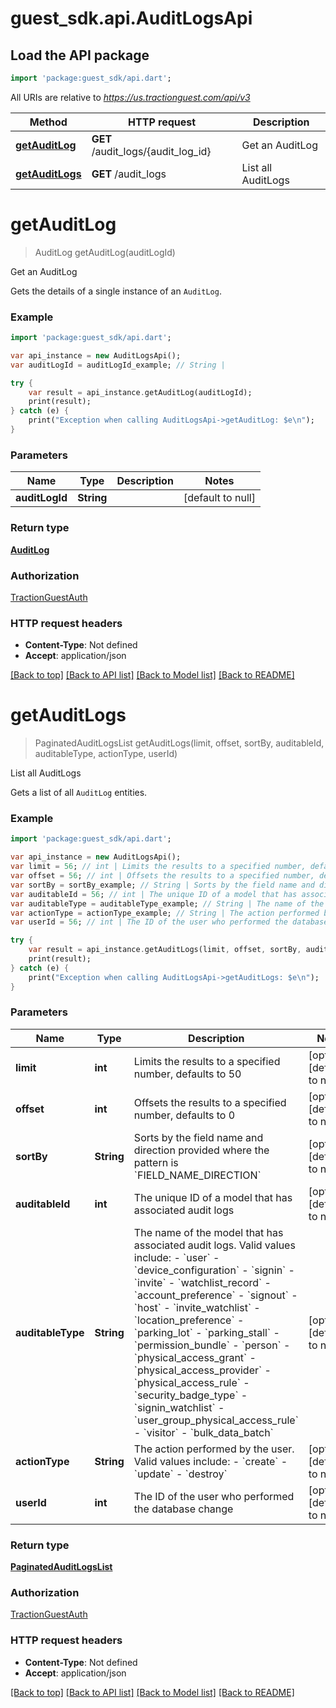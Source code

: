 # guest_sdk.api.AuditLogsApi

## Load the API package
```dart
import 'package:guest_sdk/api.dart';
```

All URIs are relative to *https://us.tractionguest.com/api/v3*

Method | HTTP request | Description
------------- | ------------- | -------------
[**getAuditLog**](AuditLogsApi.md#getAuditLog) | **GET** /audit_logs/{audit_log_id} | Get an AuditLog
[**getAuditLogs**](AuditLogsApi.md#getAuditLogs) | **GET** /audit_logs | List all AuditLogs


# **getAuditLog**
> AuditLog getAuditLog(auditLogId)

Get an AuditLog

Gets the details of a single instance of an `AuditLog`.

### Example 
```dart
import 'package:guest_sdk/api.dart';

var api_instance = new AuditLogsApi();
var auditLogId = auditLogId_example; // String | 

try { 
    var result = api_instance.getAuditLog(auditLogId);
    print(result);
} catch (e) {
    print("Exception when calling AuditLogsApi->getAuditLog: $e\n");
}
```

### Parameters

Name | Type | Description  | Notes
------------- | ------------- | ------------- | -------------
 **auditLogId** | **String**|  | [default to null]

### Return type

[**AuditLog**](AuditLog.md)

### Authorization

[TractionGuestAuth](../README.md#TractionGuestAuth)

### HTTP request headers

 - **Content-Type**: Not defined
 - **Accept**: application/json

[[Back to top]](#) [[Back to API list]](../README.md#documentation-for-api-endpoints) [[Back to Model list]](../README.md#documentation-for-models) [[Back to README]](../README.md)

# **getAuditLogs**
> PaginatedAuditLogsList getAuditLogs(limit, offset, sortBy, auditableId, auditableType, actionType, userId)

List all AuditLogs

Gets a list of all `AuditLog` entities.

### Example 
```dart
import 'package:guest_sdk/api.dart';

var api_instance = new AuditLogsApi();
var limit = 56; // int | Limits the results to a specified number, defaults to 50
var offset = 56; // int | Offsets the results to a specified number, defaults to 0
var sortBy = sortBy_example; // String | Sorts by the field name and direction provided where the pattern is `FIELD_NAME_DIRECTION`
var auditableId = 56; // int | The unique ID of a model that has associated audit logs
var auditableType = auditableType_example; // String | The name of the model that has associated audit logs. Valid values include: - `user` - `device_configuration` - `signin` - `invite` - `watchlist_record` - `account_preference` - `signout` - `host` - `invite_watchlist` - `location_preference` - `parking_lot` - `parking_stall` - `permission_bundle` - `person` - `physical_access_grant` - `physical_access_provider` - `physical_access_rule` - `security_badge_type` - `signin_watchlist` - `user_group_physical_access_rule` - `visitor` - `bulk_data_batch` 
var actionType = actionType_example; // String | The action performed by the user. Valid values include: - `create` - `update` - `destroy` 
var userId = 56; // int | The ID of the user who performed the database change

try { 
    var result = api_instance.getAuditLogs(limit, offset, sortBy, auditableId, auditableType, actionType, userId);
    print(result);
} catch (e) {
    print("Exception when calling AuditLogsApi->getAuditLogs: $e\n");
}
```

### Parameters

Name | Type | Description  | Notes
------------- | ------------- | ------------- | -------------
 **limit** | **int**| Limits the results to a specified number, defaults to 50 | [optional] [default to null]
 **offset** | **int**| Offsets the results to a specified number, defaults to 0 | [optional] [default to null]
 **sortBy** | **String**| Sorts by the field name and direction provided where the pattern is &#x60;FIELD_NAME_DIRECTION&#x60; | [optional] [default to null]
 **auditableId** | **int**| The unique ID of a model that has associated audit logs | [optional] [default to null]
 **auditableType** | **String**| The name of the model that has associated audit logs. Valid values include: - &#x60;user&#x60; - &#x60;device_configuration&#x60; - &#x60;signin&#x60; - &#x60;invite&#x60; - &#x60;watchlist_record&#x60; - &#x60;account_preference&#x60; - &#x60;signout&#x60; - &#x60;host&#x60; - &#x60;invite_watchlist&#x60; - &#x60;location_preference&#x60; - &#x60;parking_lot&#x60; - &#x60;parking_stall&#x60; - &#x60;permission_bundle&#x60; - &#x60;person&#x60; - &#x60;physical_access_grant&#x60; - &#x60;physical_access_provider&#x60; - &#x60;physical_access_rule&#x60; - &#x60;security_badge_type&#x60; - &#x60;signin_watchlist&#x60; - &#x60;user_group_physical_access_rule&#x60; - &#x60;visitor&#x60; - &#x60;bulk_data_batch&#x60;  | [optional] [default to null]
 **actionType** | **String**| The action performed by the user. Valid values include: - &#x60;create&#x60; - &#x60;update&#x60; - &#x60;destroy&#x60;  | [optional] [default to null]
 **userId** | **int**| The ID of the user who performed the database change | [optional] [default to null]

### Return type

[**PaginatedAuditLogsList**](PaginatedAuditLogsList.md)

### Authorization

[TractionGuestAuth](../README.md#TractionGuestAuth)

### HTTP request headers

 - **Content-Type**: Not defined
 - **Accept**: application/json

[[Back to top]](#) [[Back to API list]](../README.md#documentation-for-api-endpoints) [[Back to Model list]](../README.md#documentation-for-models) [[Back to README]](../README.md)

